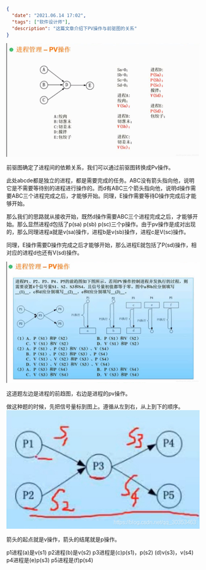 ```json
{
  "date": "2021.06.14 17:02",
  "tags": ["软件设计师"],
  "description": "这篇文章介绍下PV操作与前驱图的关系"
}
```


![在这里插入图片描述](../../../assets/content/ruankao/sjs/3.07/01.jpeg)

前驱图确定了进程间的依赖关系，我们可以通过前驱图转换成Pv操作。

此处abcde都是独立的进程，都是需要完成的任务。ABC没有箭头指向他，说明它是不需要等待别的进程进行操作的。而d有ABC三个箭头指向他，说明d操作需要ABC三个进程完成之后，才能够开始。同理，E操作需要等待D操作完成后才能够开始。

那么我们的思路就从接收开始，既然d操作需要ABC三个进程完成之后，才能够开始。那么显然进程d包括了p(sa) p(sb) p(sc)三个p操作。由于pv操作是成对出现的，那么同理进程a就是v(sa)操作，进程b是v(sb)操作，进程c是V(sc)操作。

同理，E操作需要D操作完成之后才能够开始，那么进程E就包括了P(sd)操作，相对应的进程d也还有V(sd)操作。


![在这里插入图片描述](../../../assets/content/ruankao/sjs/3.07/02.jpeg)
 
 这道题左边是进程的前趋图，右边是进程的pv操作。

做这种题的时候，先把信号量标到图上。遵循从左到右，从上到下的顺序。
![在这里插入图片描述](../../../assets/content/ruankao/sjs/3.07/03.jpeg)


箭头的起点就是v操作，箭头的结尾就是p操作。

p1进程(a)是v(s1)
p2进程(b)是v(s2)
p3进程是(c)p(s1)，p(s2)  (d)v(s3)，v(s4)
p4进程是(e)p(s3)
p5进程是(f)p(s4)

